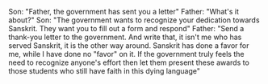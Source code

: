 Son: "Father, the government has sent you a letter"
Father: "What's it about?"
Son: "The government wants to recognize your dedication towards Sanskrit. They want you to fill out a form and respond"
Father: "Send a thank-you letter to the government. And write that, it isn't me who has served Sanskrit, it is the other way around. Sanskrit has done a favor for me, while I have done no "favor" on it. If the government truly feels the need to recognize anyone's effort then let them present these awards to those students who still have faith in this dying language"

